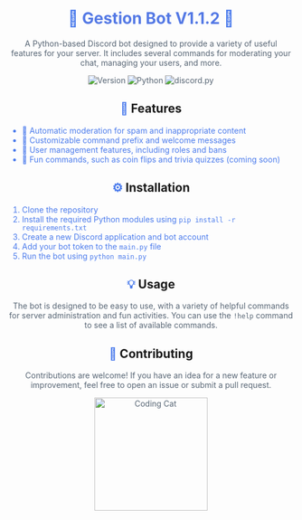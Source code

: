 <h1 align="center"><span style="color:#4b7bec">🤖</span> Gestion Bot V1.1.2 <span style="color:#4b7bec">🤖</span></h1>
<p align="center">
  A Python-based Discord bot designed to provide a variety of useful features for your server. It includes several commands for moderating your chat, managing your users, and more.
</p>
<p align="center">
  <img src="https://img.shields.io/badge/version-1.1.2-brightgreen" alt="Version">
  <img src="https://img.shields.io/badge/python-3.9-blue" alt="Python">
  <img src="https://img.shields.io/badge/discord.py-1.7.3-yellow" alt="discord.py">
</p>
<h2 align="center"><span style="color:#4b7bec">🚀</span> Features</h2>
<ul style="color:#4b7bec">
  <li>🚫 Automatic moderation for spam and inappropriate content</li>
  <li>🤖 Customizable command prefix and welcome messages</li>
  <li>👥 User management features, including roles and bans</li>
  <li>🎉 Fun commands, such as coin flips and trivia quizzes (coming soon)</li>
</ul>
<h2 align="center"><span style="color:#4b7bec">⚙️</span> Installation</h2>
<ol style="color:#4b7bec">
  <li>Clone the repository</li>
  <li>Install the required Python modules using <code>pip install -r requirements.txt</code></li>
  <li>Create a new Discord application and bot account</li>
  <li>Add your bot token to the <code>main.py</code> file</li>
  <li>Run the bot using <code>python main.py</code></li>
</ol>
<h2 align="center"><span style="color:#4b7bec">💡</span> Usage</h2>
<p align="center">
  The bot is designed to be easy to use, with a variety of helpful commands for server administration and fun activities. You can use the <code>!help</code> command to see a list of available commands.
</p>
<h2 align="center"><span style="color:#4b7bec">🤝</span> Contributing</h2>
<p align="center">
  Contributions are welcome! If you have an idea for a new feature or improvement, feel free to open an issue or submit a pull request.
</p>
<p align="center">
  <img src="https://media.giphy.com/media/ZVik7pBtu9dNS/giphy.gif" alt="Coding Cat" width="200">
</p>

<style>
h1 {
  animation: rainbow 2s infinite;
}

@keyframes rainbow {
  0% { color: #4b7bec; }
  25% { color: #fc5c65; }
  50% { color: #fed330; }
  75% { color: #26de81; }
  100% { color: #4b7bec; }
}

p {
  color: #576574;
}

a {
  color: #4b7bec;
  text-decoration: none;
  transition: color 0.3s;
}

a:hover {
  color: #fc5c65;
}
</style>
